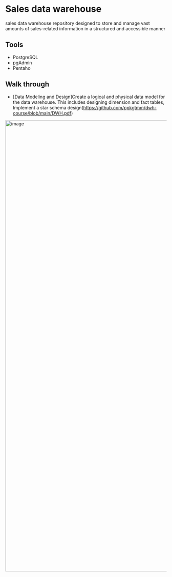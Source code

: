 # Sales data warehouse

sales data warehouse repository designed to store and manage vast amounts of sales-related information in a structured and accessible manner

## Tools

- PostgreSQL
- pgAdmin
- Pentaho

## Walk through

- [Data Modeling and Design]Create a logical and physical data model for the data warehouse. This includes designing dimension and fact tables, Implement a star schema design(https://github.com/ppkgtmm/dwh-course/blob/main/DWH.pdf)
<img width="1405" alt="image" src="https://user-images.githubusercontent.com/57994731/183418431-be118a48-028f-4ac1-92af-decb5c752040.png">
